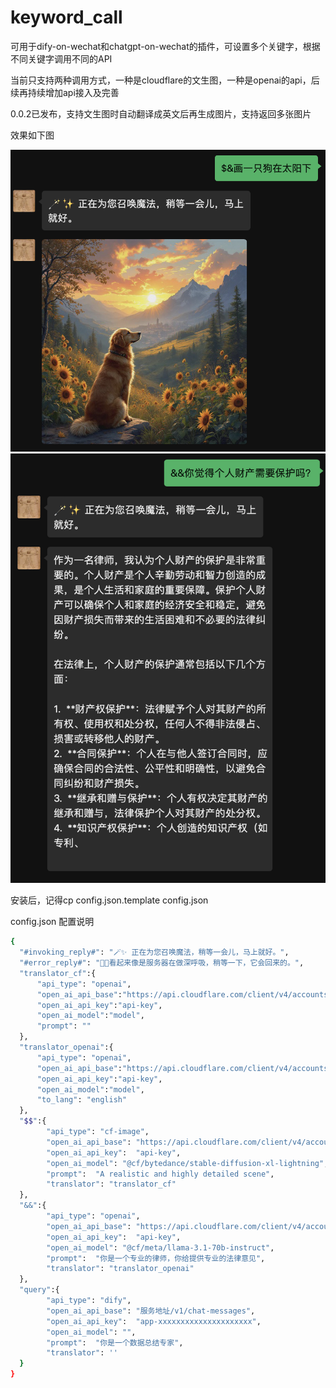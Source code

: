 # keyword_call
可用于dify-on-wechat和chatgpt-on-wechat的插件，可设置多个关键字，根据不同关键字调用不同的API

当前只支持两种调用方式，一种是cloudflare的文生图，一种是openai的api，后续再持续增加api接入及完善

0.0.2已发布，支持文生图时自动翻译成英文后再生成图片，支持返回多张图片

效果如下图
<div align="center">
<img width="700" src="./docs/WX20250219-175410@2x.png">
</div>

<div align="center">
<img width="700" src="./docs/WX20250214-112549@2x.png">
</div>




安装后，记得cp config.json.template config.json

config.json 配置说明
```bash
{
  "#invoking_reply#": "🪄✨ 正在为您召唤魔法，稍等一会儿，马上就好。",
  "#error_reply#": "😮‍💨看起来像是服务器在做深呼吸，稍等一下，它会回来的。",
  "translator_cf":{
      "api_type": "openai",
      "open_ai_api_base":"https://api.cloudflare.com/client/v4/accounts/account_id/ai/run/@cf/meta/m2m100-1.2b",
      "open_ai_api_key":"api-key",
      "open_ai_model":"model",
      "prompt": ""
  },
  "translator_openai":{
      "api_type": "openai",
      "open_ai_api_base":"https://api.cloudflare.com/client/v4/accounts/account_id/ai/run/@cf/meta/m2m100-1.2b",
      "open_ai_api_key":"api-key",
      "open_ai_model":"model",
      "to_lang": "english"
  },
  "$$":{
        "api_type": "cf-image",
        "open_ai_api_base": "https://api.cloudflare.com/client/v4/accounts/account_id/ai/run/@cf/black-forest-labs/flux-1-schnell",
        "open_ai_api_key":  "api-key",
        "open_ai_model": "@cf/bytedance/stable-diffusion-xl-lightning",
        "prompt":  "A realistic and highly detailed scene",
        "translator": "translator_cf"
  },
  "&&":{
        "api_type": "openai",
        "open_ai_api_base": "https://api.cloudflare.com/client/v4/accounts/account_id/ai/v1/chat/completions",
        "open_ai_api_key":  "api-key",
        "open_ai_model": "@cf/meta/llama-3.1-70b-instruct",
        "prompt":  "你是一个专业的律师，你给提供专业的法律意见",
        "translator": "translator_openai"
  },
  "query":{
        "api_type": "dify",
        "open_ai_api_base": "服务地址/v1/chat-messages",
        "open_ai_api_key":  "app-xxxxxxxxxxxxxxxxxxxxx",
        "open_ai_model": "",
        "prompt":  "你是一个数据总结专家",
        "translator": ''
  }
}


```



